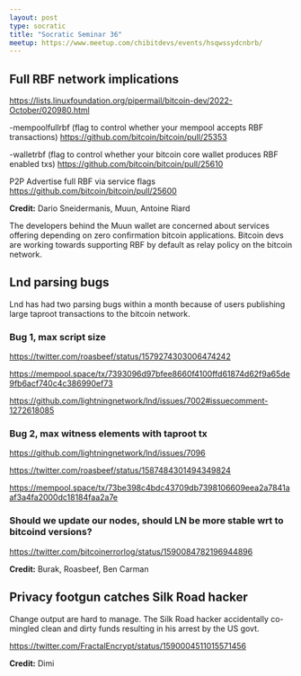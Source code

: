 ```yaml
---
layout: post
type: socratic
title: "Socratic Seminar 36"
meetup: https://www.meetup.com/chibitdevs/events/hsqwssydcnbrb/
---
```


## Full RBF network implications 

<https://lists.linuxfoundation.org/pipermail/bitcoin-dev/2022-October/020980.html>

-mempoolfullrbf (flag to control whether your mempool accepts RBF transactions)
<https://github.com/bitcoin/bitcoin/pull/25353>

-walletrbf (flag to control whether your bitcoin core wallet produces RBF enabled txs)
<https://github.com/bitcoin/bitcoin/pull/25610> 

P2P Advertise full RBF via service flags
<https://github.com/bitcoin/bitcoin/pull/25600>

**Credit:** Dario Sneidermanis, Muun, Antoine Riard

The developers behind the Muun wallet are concerned about services offering
depending on zero confirmation bitcoin applications. Bitcoin devs are working
towards supporting RBF by default as relay policy on the bitcoin network.

## Lnd parsing bugs

Lnd has had two parsing bugs within a month because of users publishing large
taproot transactions to the bitcoin network.

### Bug 1, max script size

<https://twitter.com/roasbeef/status/1579274303006474242>

<https://mempool.space/tx/7393096d97bfee8660f4100ffd61874d62f9a65de9fb6acf740c4c386990ef73>

<https://github.com/lightningnetwork/lnd/issues/7002#issuecomment-1272618085>

### Bug 2, max witness elements with taproot tx

<https://github.com/lightningnetwork/lnd/issues/7096>

<https://twitter.com/roasbeef/status/1587484301494349824>

<https://mempool.space/tx/73be398c4bdc43709db7398106609eea2a7841aaf3a4fa2000dc18184faa2a7e>

### Should we update our nodes, should LN be more stable wrt to bitcoind versions?

<https://twitter.com/bitcoinerrorlog/status/1590084782196944896>

**Credit:** Burak, Roasbeef, Ben Carman 


## Privacy footgun catches Silk Road hacker

Change output are hard to manage. The Silk Road hacker accidentally co-mingled clean and dirty funds
resulting in his arrest by the US govt.

<https://twitter.com/FractalEncrypt/status/1590004511015571456>

**Credit:** Dimi 
